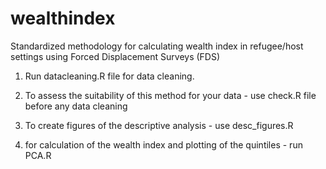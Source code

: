 # wealthindex
Standardized methodology for calculating wealth index in refugee/host settings using Forced Displacement Surveys (FDS) 


1. Run datacleaning.R file for data cleaning.

2. To assess the suitability of this method for your data -  use check.R file before any data cleaning

3. To create figures of the descriptive analysis - use desc_figures.R 

4. for calculation of the wealth index and plotting of the quintiles - run PCA.R
